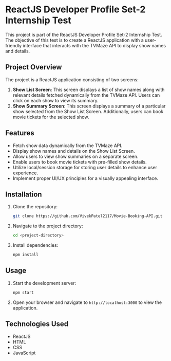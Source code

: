 # ReactJS Developer Profile Set-2 Internship Test

This project is part of the ReactJS Developer Profile Set-2 Internship Test. The objective of this test is to create a ReactJS application with a user-friendly interface that interacts with the TVMaze API to display show names and details.

## Project Overview

The project is a ReactJS application consisting of two screens:
1. **Show List Screen**: This screen displays a list of show names along with relevant details fetched dynamically from the TVMaze API. Users can click on each show to view its summary.
2. **Show Summary Screen**: This screen displays a summary of a particular show selected from the Show List Screen. Additionally, users can book movie tickets for the selected show.

## Features

- Fetch show data dynamically from the TVMaze API.
- Display show names and details on the Show List Screen.
- Allow users to view show summaries on a separate screen.
- Enable users to book movie tickets with pre-filled show details.
- Utilize local/session storage for storing user details to enhance user experience.
- Implement proper UI/UX principles for a visually appealing interface.
  
## Installation

1. Clone the repository:

    ```bash
    git clone https://github.com/VivekPatel2117/Movie-Booking-API.git
    ```

2. Navigate to the project directory:

    ```bash
    cd <project-directory>
    ```

3. Install dependencies:

    ```bash
    npm install
    ```

## Usage

1. Start the development server:

    ```bash
    npm start
    ```

2. Open your browser and navigate to `http://localhost:3000` to view the application.

## Technologies Used

- ReactJS
- HTML
- CSS
- JavaScript

